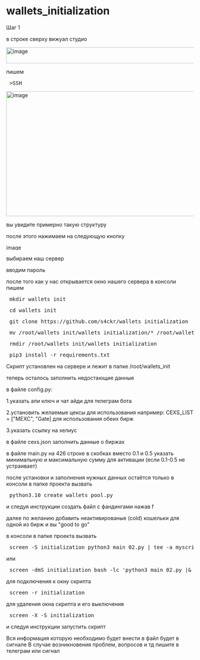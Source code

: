 # wallets_initialization

Шаг 1

в строке сверху вижуал студио 

<img width="1103" height="43" alt="image" src="https://github.com/user-attachments/assets/7a1f3548-cb5a-4737-8db0-2f205207f9e0" />

пишем 

<pre> >SSH </pre>

<img width="594" height="336" alt="image" src="https://github.com/user-attachments/assets/bd418c4f-b680-47da-a047-286deb508dfd" />

вы увидите примерно такую структуру

после этого нажимаем на следующую кнопку

<img width="196" height="15" alt="image" src="https://github.com/user-attachments/assets/8ebfeee4-c705-4801-a9af-597876507802" />

выбираем наш сервер

вводим пароль 

после того как у нас открывается окно нашего сервера в консоли пишем

<pre> mkdir wallets_init </pre>
<pre> cd wallets_init </pre>
<pre> git clone https://github.com/s4ckr/wallets_initialization</pre>
<pre> mv /root/wallets_init/wallets_initialization/* /root/wallets_init </pre>
<pre> rmdir /root/wallets_init/wallets_initialization </pre>
<pre> pip3 install -r requirements.txt </pre>

Скрипт установлен на сервере и лежит в папке /root/wallets_init

теперь осталось заполнить недостающие данные

в файле config.py:

1.указать апи ключ и чат айди для телеграм бота 

2.установить желаемые цексы для использования например: CEXS_LIST = ["MEXC", "Gate] для использования обеих бирж

3.указать ссылку на хелиус

в файле cexs.json заполнить данные о биржах

в файле main.py на 426 строке в скобках вместо 0.1 и 0.5 указать минимальную и максимальную сумму для активации (если 0.1-0.5 не устраивает)

после установки и заполнения нужных данных остаётся только в консоли в папке проекта вызвать

<pre> python3.10 create_wallets_pool.py </pre>

и следуя инструкции создать файл с фандингами нажав f 

далее по желанию добавить неактивированые (cold) кошельки для одной из бирж и вы "good to go"

в консоли в папке проекта вызвать 

<pre> screen -S initialization python3 main_02.py | tee -a myscript.log </pre>
или 

<pre> screen -dmS initialization bash -lc 'python3 main_02.py |& tee -a myscript.log' </pre>

для подключения к окну скрипта 

<pre> screen -r initialization </pre>

для удаления окна скрипта и его выключения 
<pre> screen -X -S initialization </pre>

и следуя инструкции запустить скрипт

Вся информация которую необходимо будет внести в файл будет в сигнале
В случае возникновения проблем, вопросов и тд пишите в телеграм или сигнал
